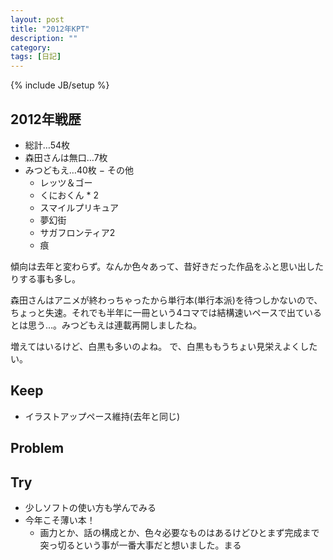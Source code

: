 ```yaml
---
layout: post
title: "2012年KPT"
description: ""
category: 
tags: [日記]
---
```

{% include JB/setup %}

## 2012年戦歴

- 総計…54枚
- 森田さんは無口…7枚
- みつどもえ…40枚
− その他
  - レッツ＆ゴー
  - くにおくん * 2
  - スマイルプリキュア
  - 夢幻街
  - サガフロンティア2
  - 痕

傾向は去年と変わらず。なんか色々あって、昔好きだった作品をふと思い出したりする事も多し。

森田さんはアニメが終わっちゃったから単行本(単行本派)を待つしかないので、ちょっと失速。それでも半年に一冊という4コマでは結構速いペースで出ているとは思う…。みつどもえは連載再開しましたね。

増えてはいるけど、白黒も多いのよね。
で、白黒ももうちょい見栄えよくしたい。

## Keep

- イラストアップペース維持(去年と同じ)

## Problem

## Try

- 少しソフトの使い方も学んでみる
- 今年こそ薄い本！
  - 画力とか、話の構成とか、色々必要なものはあるけどひとまず完成まで突っ切るという事が一番大事だと想いました。まる

